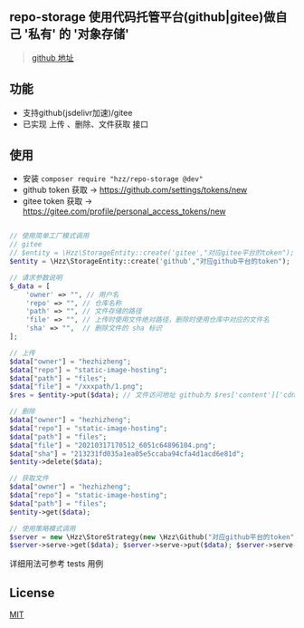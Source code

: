 ## repo-storage 使用代码托管平台(github|gitee)做自己 '私有' 的 '对象存储'

> [github 地址](https://github.com/hezhizheng/repo-storage)

## 功能
- 支持github(jsdelivr加速)/gitee
- 已实现 上传 、删除、文件获取 接口

## 使用
- 安装 `composer require "hzz/repo-storage @dev"`
- github token 获取 -> https://github.com/settings/tokens/new
- gitee token 获取 -> https://gitee.com/profile/personal_access_tokens/new

```php

// 使用简单工厂模式调用
// gitee
// $entity = \Hzz\StorageEntity::create('gitee',"对应gitee平台的token");
$entity = \Hzz\StorageEntity::create('github',"对应github平台的token");

// 请求参数说明
$_data = [
    'owner' => "", // 用户名
    'repo' => "", // 仓库名称
    'path' => "", // 文件存储的路径
    'file' => "", // 上传时使用文件绝对路径，删除时使用仓库中对应的文件名
    'sha' => "",  // 删除文件的 sha 标识
];

// 上传
$data["owner"] = "hezhizheng";
$data["repo"] = "static-image-hosting";
$data["path"] = "files";
$data["file"] = "/xxxpath/1.png";
$res = $entity->put($data); // 文件访问地址 github为 $res['content']['cdn_url']  gitee 为 $res['content']['download_url']

// 删除
$data["owner"] = "hezhizheng";
$data["repo"] = "static-image-hosting";
$data["path"] = "files";
$data["file"] = "20210317170512_6051c64896104.png";
$data["sha"] = "213231fd035a1ea05e5ccaba94cfa4d1acd6e81d";
$entity->delete($data);

// 获取文件
$data["owner"] = "hezhizheng";
$data["repo"] = "static-image-hosting";
$data["path"] = "files";
$entity->get($data);

// 使用策略模式调用
$server = new \Hzz\StoreStrategy(new \Hzz\Github("对应github平台的token"));
$server->serve->get($data); $server->serve->put($data); $server->serve->delete($data);
```
详细用法可参考 tests 用例

## License
[MIT](./LICENSE.txt)
